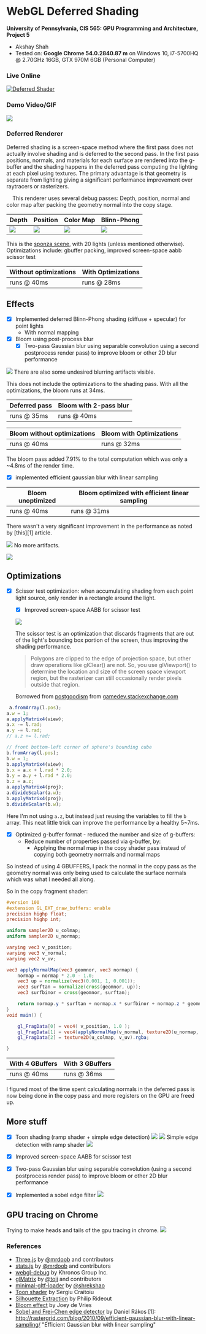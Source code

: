 WebGL Deferred Shading
======================

**University of Pennsylvania, CIS 565: GPU Programming and Architecture, Project 5**

* Akshay Shah
* Tested on: **Google Chrome 54.0.2840.87 m** on Windows 10, i7-5700HQ @ 2.70GHz 16GB, GTX 970M 6GB (Personal Computer)

### Live Online

[![Deferred Shader](img/deferred_shader.PNG)](https://aksris.github.io/Project5-WebGL-Deferred-Shading-with-glTF/)

### Demo Video/GIF

[![](img/bloom.PNG)](https://vimeo.com/190890932)

### Deferred Renderer

Deferred shading is a screen-space method where the first pass does not actually involve shading and is deferred to the second pass. In the first pass positions, normals, and materials for each surface are rendered into the  g-buffer and the shading happens in the deferred pass computing the lighting at each pixel using textures. The primary advantage is that geometry is separate from lighting giving a significant performance improvement over raytracers or rasterizers.

&nbsp;&nbsp;&nbsp;&nbsp;This renderer uses several debug passes: Depth, position, normal and color map after packing the geometry normal into the copy stage.

| Depth | Position | Color Map | Blinn-Phong |
| ----- | -------- | --------- | ----------- |
| ![](img/depth.PNG) | ![](img/position.PNG) | ![](img/colormap.PNG) | ![](img/blinnphong.PNG) |

This is the [sponza scene](http://graphics.cs.williams.edu/data/meshes.xml), with 20 lights (unless mentioned otherwise).
Optimizations include: gbuffer packing, improved screen-space aabb scissor test

| Without optimizations | With Optimizations |
| --------------------- | ------------------ |
| runs @ 40ms | runs @ 28ms |

Effects
-------

- [x] Implemented deferred Blinn-Phong shading (diffuse + specular) for point lights
  - With normal mapping
- [x] Bloom using post-process blur
  - [x] Two-pass Gaussian blur using separable convolution using a second postprocess render pass) to improve bloom or other 2D blur performance

![](img/bloomunopt.PNG)
There are also some undesired blurring artifacts visible.

This does not include the optimizations to the shading pass. With all the optimizations, the bloom runs at 34ms.

| Deferred pass | Bloom with 2-pass blur |
| ------------- | ---------------------- |
| runs @ 35ms | runs @ 40ms |

| Bloom without optimizations | Bloom with Optimizations |
| --------------------------- | ------------------------ |
| runs @ 40ms | runs @ 32ms |

  The bloom pass added 7.91% to the total computation which was only a ~4.8ms of the render time.

- [x] implemented efficient gaussian blur with linear sampling

| Bloom unoptimized | Bloom optimized with efficient linear sampling |
| ----------------- | ---------------------------------------------- |
| runs @ 40ms | runs @ 31ms |

There wasn't a very significant improvement in the performance as noted by [this][1] article.

![](img/bloomopt.PNG)
No more artifacts.

[![](img/bloom.PNG)](https://vimeo.com/190890932)

Optimizations
-------------

- [x] Scissor test optimization: when accumulating shading from each point light source, only   render in a rectangle around the light.
  - [x] Improved screen-space AABB for scissor test

  ![](img/scissor_debug.PNG)

  The scissor test is an optimization that discards fragments that are out of the light's bounding box portion of the screen, thus improving the shading performance.

  > Polygons are clipped to the edge of projection space, but other draw operations like glClear() are not. So, you use glViewport() to determine the location and size of the screen space viewport region, but the rasterizer can still occasionally render pixels outside that region.

  Borrowed from [postgoodism](http://gamedev.stackexchange.com/users/19286/postgoodism) from [gamedev.stackexchange.com](http://gamedev.stackexchange.com/questions/40704/what-is-the-purpose-of-glscissor)

```javascript
 a.fromArray(l.pos);
a.w = 1;
a.applyMatrix4(view);
a.x -= l.rad;
a.y -= l.rad;
// a.z += l.rad;

// front bottom-left corner of sphere's bounding cube
b.fromArray(l.pos);
b.w = 1;
b.applyMatrix4(view);
b.x = a.x + l.rad * 2.0;
b.y = a.y + l.rad * 2.0;
b.z = a.z;
a.applyMatrix4(proj);
a.divideScalar(a.w);
b.applyMatrix4(proj);
b.divideScalar(b.w);
```

Here I'm not using `a.z`, but instead just reusing the variables to fill the `b` array. This neat little trick can improve the performance by a healthy 5~7ms.

- [x] Optimized g-buffer format - reduced the number and size of g-buffers:
  - Reduce number of properties passed via g-buffer, by:
    - Applying the normal map in the copy shader pass instead of copying both geometry normals and normal maps

So instead of using 4 GBUFFERS, I pack the normal in the copy pass as the geometry normal was only being used to calculate the surface normals which was what I needed all along.

So in the copy fragment shader:

```glsl
#version 100
#extension GL_EXT_draw_buffers: enable
precision highp float;
precision highp int;

uniform sampler2D u_colmap;
uniform sampler2D u_normap;

varying vec3 v_position;
varying vec3 v_normal;
varying vec2 v_uv;

vec3 applyNormalMap(vec3 geomnor, vec3 normap) {
    normap = normap * 2.0 - 1.0;
    vec3 up = normalize(vec3(0.001, 1, 0.001));
    vec3 surftan = normalize(cross(geomnor, up));
    vec3 surfbinor = cross(geomnor, surftan);

    return normap.y * surftan + normap.x * surfbinor + normap.z * geomnor;
}
void main() {

    gl_FragData[0] = vec4( v_position, 1.0 );
    gl_FragData[1] = vec4(applyNormalMap(v_normal, texture2D(u_normap, v_uv).rgb), 1.0);
    gl_FragData[2] = texture2D(u_colmap, v_uv).rgba;

}

```

| With 4 GBuffers | With 3 GBuffers |
| --------------- | --------------- |
| runs @ 40ms | runs @ 36ms |

I figured most of the time spent calculating normals in the deferred pass is now being done in the copy pass and more registers on the GPU are freed up.

More stuff
-----------

- [x] Toon shading (ramp shader + simple edge detection)
![](img/toon.png)
![](img/toon2edit.PNG)
Simple edge detection with ramp shader
![](img/toon2edge.PNG)

- [x] Improved screen-space AABB for scissor test
- [x] Two-pass Gaussian blur using separable convolution (using a second postprocess render pass) to improve bloom or other 2D blur performance
- [x] Implemented a sobel edge filter
![](img/sobel_edge.PNG)

GPU tracing on Chrome
---------------------

Trying to make heads and tails of the gpu tracing in chrome.
![](img/gputrace.PNG)

### References

* [Three.js](https://github.com/mrdoob/three.js) by [@mrdoob](https://github.com/mrdoob) and contributors
* [stats.js](https://github.com/mrdoob/stats.js) by [@mrdoob](https://github.com/mrdoob) and contributors
* [webgl-debug](https://github.com/KhronosGroup/WebGLDeveloperTools) by Khronos Group Inc.
* [glMatrix](https://github.com/toji/gl-matrix) by [@toji](https://github.com/toji) and contributors
* [minimal-gltf-loader](https://github.com/shrekshao/minimal-gltf-loader) by [@shrekshao](https://github.com/shrekshao)
* [Toon shader](http://in2gpu.com/2014/06/23/toon-shading-effect-and-simple-contour-detection/) by Sergiu Craitoiu
* [Silhouette Extraction](http://prideout.net/blog/?p=54) by Philip Rideout
* [Bloom effect](http://learnopengl.com/#!Advanced-Lighting/Bloom) by Joey de Vries
* [Sobel and Frei-Chen edge detector](http://rastergrid.com/blog/2011/01/frei-chen-edge-detector/) by Daniel Rákos
[1]: http://rastergrid.com/blog/2010/09/efficient-gaussian-blur-with-linear-sampling/ "Efficient Gaussian blur with linear sampling"
